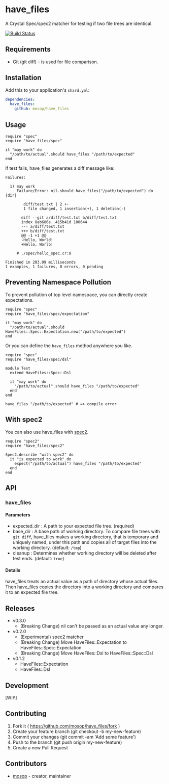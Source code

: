 # have_files

A Crystal Spec/spec2 matcher for testing if two file trees are identical.

[![Build Status](https://travis-ci.org/mosop/have_files.svg?branch=master)](https://travis-ci.org/mosop/have_files)

## Requirements

* Git (git diff) - is used for file comparison.

## Installation

Add this to your application's `shard.yml`:

```yaml
dependencies:
  have_files:
    github: mosop/have_files
```

## Usage

```crystal
require "spec"
require "have_files/spec"

it "may work" do
  "/path/to/actual".should have_files "/path/to/expected"
end
```

If test fails, have_files generates a diff message like:

```
Failures:

  1) may work
     Failure/Error: nil.should have_files("/path/to/expected") do |dir|

        diff/test.txt | 2 +-
        1 file changed, 1 insertion(+), 1 deletion(-)

       diff --git a/diff/test.txt b/diff/test.txt
       index 8ab686e..415b41d 100644
       --- a/diff/test.txt
       +++ b/diff/test.txt
       @@ -1 +1 @@
       -Hello, World!
       +Hello, Worlb!

     # ./spec/hello_spec.cr:8

Finished in 203.09 milliseconds
1 examples, 1 failures, 0 errors, 0 pending
```

## Preventing Namespace Pollution

To prevent pollution of top level namespace, you can directly create expectations.

```crystal
require "spec"
require "have_files/spec/expectation"

it "may work" do
  "/path/to/actual".should HaveFiles::Spec::Expectation.new("/path/to/expected")
end
```

Or you can define the `have_files` method anywhere you like.

```crystal
require "spec"
require "have_files/spec/dsl"

module Test
  extend HaveFiles::Spec::Dsl

  it "may work" do
    "/path/to/actual".should have_files "/path/to/expected"
  end
end

have_files "/path/to/expected" # => compile error
```

## With spec2

You can also use have_files with [spec2](https://github.com/waterlink/spec2.cr).

```crystal
require "spec2"
require "have_files/spec2"

Spec2.describe "with spec2" do
  it "is expected to work" do
    expect("/path/to/actual") have_files "/path/to/expected"
  end
end
```

## API

### have_files

#### Parameters

* expected_dir : A path to your expected file tree. (required)
* base_dir : A base path of working directory. To compare file trees with `git diff`, have_files makes a working directory, that is temporary and uniquely named, under this path and copies all of target files into the working directory. (default: `/tmp`)
* cleanup : Determines whether working directory will be deleted after test ends. (default: `true`)

#### Details

have_files treats an actual value as a path of directory whose actual files. Then have_files copies the directory into a working directory and compares it to an expected file tree.

## Releases

* v0.3.0
  * (Breaking Change) nil can't be passed as an actual value any longer.
* v0.2.0
  * (Experimental) spec2 matcher
  * (Breaking Change) Move HaveFiles::Expectation to HaveFiles::Spec::Expectation
  * (Breaking Change) Move HaveFiles::Dsl to HaveFiles::Spec::Dsl
* v0.1.2
  * HaveFiles::Expectation
  * HaveFiles::Dsl

## Development

[WIP]

## Contributing

1. Fork it ( https://github.com/mosop/have_files/fork )
2. Create your feature branch (git checkout -b my-new-feature)
3. Commit your changes (git commit -am 'Add some feature')
4. Push to the branch (git push origin my-new-feature)
5. Create a new Pull Request

## Contributors

- [mosop](https://github.com/mosop) - creator, maintainer
